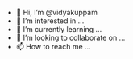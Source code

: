 - 👋 Hi, I’m @vidyakuppam
- 👀 I’m interested in ...
- 🌱 I’m currently learning ...
- 💞️ I’m looking to collaborate on ...
- 📫 How to reach me ...

<!---
vidyakuppam/vidyakuppam is a ✨ special ✨ repository because its `README.md` (this file) appears on your GitHub profile.
You can click the Preview link to take a look at your changes.
--->
